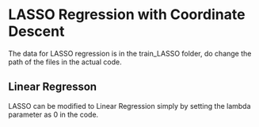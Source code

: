 # LASSO Regression with Coordinate Descent

The data for LASSO regression is in the train_LASSO folder, do change the path of the files in the actual code.

## Linear Regresson

LASSO can be modified to Linear Regression simply by setting the lambda parameter as 0 in the code.


